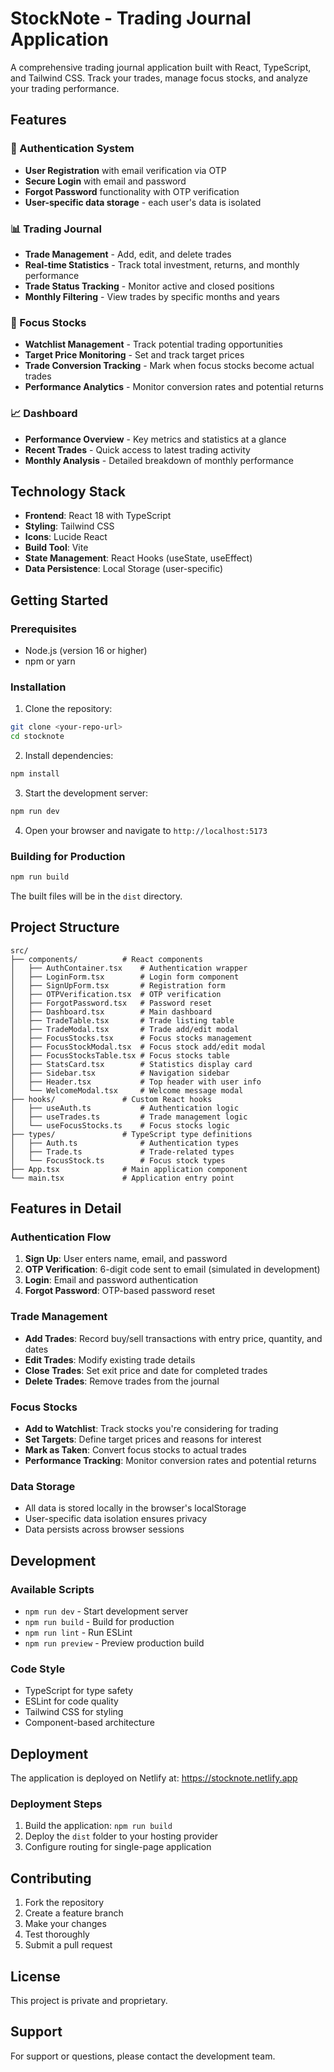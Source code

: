# StockNote - Trading Journal Application

A comprehensive trading journal application built with React, TypeScript, and Tailwind CSS. Track your trades, manage focus stocks, and analyze your trading performance.

## Features

### 🔐 Authentication System
- **User Registration** with email verification via OTP
- **Secure Login** with email and password
- **Forgot Password** functionality with OTP verification
- **User-specific data storage** - each user's data is isolated

### 📊 Trading Journal
- **Trade Management** - Add, edit, and delete trades
- **Real-time Statistics** - Track total investment, returns, and monthly performance
- **Trade Status Tracking** - Monitor active and closed positions
- **Monthly Filtering** - View trades by specific months and years

### 🎯 Focus Stocks
- **Watchlist Management** - Track potential trading opportunities
- **Target Price Monitoring** - Set and track target prices
- **Trade Conversion Tracking** - Mark when focus stocks become actual trades
- **Performance Analytics** - Monitor conversion rates and potential returns

### 📈 Dashboard
- **Performance Overview** - Key metrics and statistics at a glance
- **Recent Trades** - Quick access to latest trading activity
- **Monthly Analysis** - Detailed breakdown of monthly performance

## Technology Stack

- **Frontend**: React 18 with TypeScript
- **Styling**: Tailwind CSS
- **Icons**: Lucide React
- **Build Tool**: Vite
- **State Management**: React Hooks (useState, useEffect)
- **Data Persistence**: Local Storage (user-specific)

## Getting Started

### Prerequisites
- Node.js (version 16 or higher)
- npm or yarn

### Installation

1. Clone the repository:
```bash
git clone <your-repo-url>
cd stocknote
```

2. Install dependencies:
```bash
npm install
```

3. Start the development server:
```bash
npm run dev
```

4. Open your browser and navigate to `http://localhost:5173`

### Building for Production

```bash
npm run build
```

The built files will be in the `dist` directory.

## Project Structure

```
src/
├── components/          # React components
│   ├── AuthContainer.tsx    # Authentication wrapper
│   ├── LoginForm.tsx        # Login form component
│   ├── SignUpForm.tsx       # Registration form
│   ├── OTPVerification.tsx  # OTP verification
│   ├── ForgotPassword.tsx   # Password reset
│   ├── Dashboard.tsx        # Main dashboard
│   ├── TradeTable.tsx       # Trade listing table
│   ├── TradeModal.tsx       # Trade add/edit modal
│   ├── FocusStocks.tsx      # Focus stocks management
│   ├── FocusStockModal.tsx  # Focus stock add/edit modal
│   ├── FocusStocksTable.tsx # Focus stocks table
│   ├── StatsCard.tsx        # Statistics display card
│   ├── Sidebar.tsx          # Navigation sidebar
│   ├── Header.tsx           # Top header with user info
│   └── WelcomeModal.tsx     # Welcome message modal
├── hooks/               # Custom React hooks
│   ├── useAuth.ts           # Authentication logic
│   ├── useTrades.ts         # Trade management logic
│   └── useFocusStocks.ts    # Focus stocks logic
├── types/               # TypeScript type definitions
│   ├── Auth.ts              # Authentication types
│   ├── Trade.ts             # Trade-related types
│   └── FocusStock.ts        # Focus stock types
├── App.tsx              # Main application component
└── main.tsx             # Application entry point
```

## Features in Detail

### Authentication Flow
1. **Sign Up**: User enters name, email, and password
2. **OTP Verification**: 6-digit code sent to email (simulated in development)
3. **Login**: Email and password authentication
4. **Forgot Password**: OTP-based password reset

### Trade Management
- **Add Trades**: Record buy/sell transactions with entry price, quantity, and dates
- **Edit Trades**: Modify existing trade details
- **Close Trades**: Set exit price and date for completed trades
- **Delete Trades**: Remove trades from the journal

### Focus Stocks
- **Add to Watchlist**: Track stocks you're considering for trading
- **Set Targets**: Define target prices and reasons for interest
- **Mark as Taken**: Convert focus stocks to actual trades
- **Performance Tracking**: Monitor conversion rates and potential returns

### Data Storage
- All data is stored locally in the browser's localStorage
- User-specific data isolation ensures privacy
- Data persists across browser sessions

## Development

### Available Scripts
- `npm run dev` - Start development server
- `npm run build` - Build for production
- `npm run lint` - Run ESLint
- `npm run preview` - Preview production build

### Code Style
- TypeScript for type safety
- ESLint for code quality
- Tailwind CSS for styling
- Component-based architecture

## Deployment

The application is deployed on Netlify at: https://stocknote.netlify.app

### Deployment Steps
1. Build the application: `npm run build`
2. Deploy the `dist` folder to your hosting provider
3. Configure routing for single-page application

## Contributing

1. Fork the repository
2. Create a feature branch
3. Make your changes
4. Test thoroughly
5. Submit a pull request

## License

This project is private and proprietary.

## Support

For support or questions, please contact the development team.